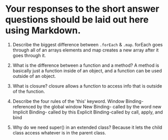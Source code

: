 # Your responses to the short answer questions should be laid out here using Markdown.
1. Describe the biggest difference between `.forEach` & `.map`.
forEach goes through all of an arrays elements and map creates a new array after it goes through it.

2. What is the difference between a function and a method?
A method is basically just a function inside of an object, and a function can be used outside of an object.

3. What is closure?
closure allows a function to access info that is outside of the function.

4. Describe the four rules of the 'this' keyword.
Window Binding- referenced by the global window
New Binding- called by the word new
Implicit Binding- called by this
Explicit Binding-called by call, apply, and bind

5. Why do we need super() in an extended class?
Because it lets the child class access whatever is in the parent class.
